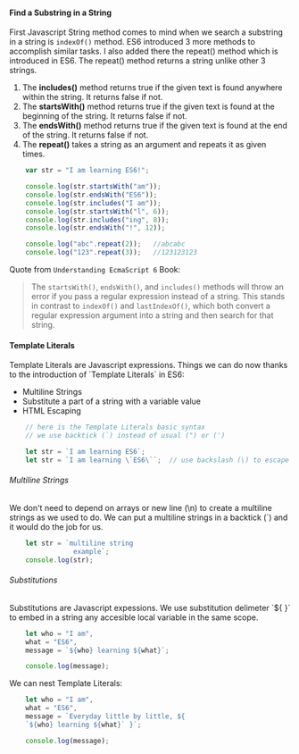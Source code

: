 <h4>Find a Substring in a String</h4>

First Javascript String method comes to mind when we search a substring in a string is `indexOf()` method. ES6 introduced 3 more methods to accomplish similar tasks. I also added there the repeat() method which is introduced in ES6. The repeat() method returns a string unlike other 3 strings.

1. The **includes()** method returns true if the given text is found anywhere within the string. It returns false if not.
2. The **startsWith()** method returns true if the given text is found at the beginning of the string. It returns false if not.
3. The **endsWith()** method returns true if the given text is found at the end of the string. It returns false if not.
4. The **repeat()** takes a string as an argument and repeats it as given times.

```javascript
	var str = "I am learning ES6!";

	console.log(str.startsWith("am"));
	console.log(str.endsWith("ES6"));
	console.log(str.includes("I am"));
	console.log(str.startsWith("l", 6));
	console.log(str.includes("ing", 8));
	console.log(str.endsWith("!", 12));

	console.log("abc".repeat(2));	//abcabc
	console.log("123".repeat(3));	//123123123
```

Quote from `Understanding EcmaScript 6` Book:
> The `startsWith()`, `endsWith()`, and `includes()` methods will throw an error if you pass a regular expression instead of a string. This stands in contrast to `indexOf()` and `lastIndexOf()`, which both convert a regular expression argument into a string and then search for that string.

<h4>Template Literals</h4>
Template Literals are Javascript expressions. Things we can do now thanks to the introduction of `Template Literals` in ES6:

- Multiline Strings
- Substitute a part of a string with a variable value
- HTML Escaping

```javascript
	// here is the Template Literals basic syntax
	// we use backtick (`) instead of usual (") or (')

	let str = `I am learning ES6`;
	let str = `I am learning \`ES6\``;	// use backslash (\) to escape backtick (`)
```
<h6>Multiline Strings</h6>

We don't need to depend on arrays or new line (\n) to create a multiline strings as we used to do. We can put a multiline strings in a backtick (`) and it would do the job for us.
```javascript
	let str = `multiline string
				example`;
	console.log(str);
```
<h6>Substitutions</h6>
Substitutions are Javascript expessions. We use substitution delimeter `${ }` to embed in a string any accesible local variable in the same scope.

```javascript
	let who = "I am", 
	what = "ES6", 
	message = `${who} learning ${what}`;

	console.log(message);
```

We can nest Template Literals:

```javascript
	let who = "I am", 
	what = "ES6", 
	message = `Everyday little by little, ${ 
	`${who} learning ${what}` }`;

	console.log(message);
```
